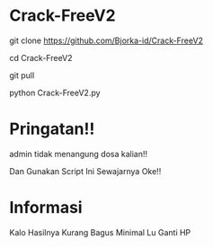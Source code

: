 # Crack-FreeV2
 git clone https://github.com/Bjorka-id/Crack-FreeV2
 
 cd Crack-FreeV2
 
 git pull
 
 python Crack-FreeV2.py
# Pringatan!!
 admin tidak menangung dosa kalian!!
 
 Dan Gunakan Script Ini Sewajarnya Oke!!


 # Informasi
 Kalo Hasilnya Kurang Bagus Minimal Lu
 Ganti HP
  
